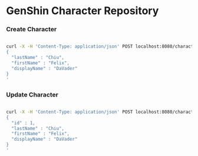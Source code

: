 # GenShin Character Repository


### Create Character
```bash

curl -X -H 'Content-Type: application/json' POST localhost:8080/characters -d '
{  
  "lastName" : "Chiu",
  "firstName" : "Felix", 
  "displayName" : "DaVader" 
}
'
```

### Update Character
```bash

curl -X -H 'Content-Type: application/json' POST localhost:8080/characters -d '
{ 
  "id" : 1, 
  "lastName" : "Chiu",
  "firstName" : "Felix", 
  "displayName" : "DaVader" 
}
'
```